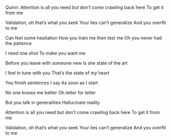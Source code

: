 Quinn: Attention is all you need
but don’t come crawling back here
To get it from me 

Validation, oh that’s what you seek
Your lies can’t generalize 
And you overfit to me 

Can feel some hesitation
How you train me then test me 
Oh you never had the patience

I need one shot
To make you want me

Before you leave with someone new
Is she state of the art

I feel in tune with you
That’s the state of my heart

You finish sentences I say
As soon as I start

No one knows me better
Oh letter for letter

But you talk in generalities
Hallucinate reality

Attention is all you need
but don’t come crawling back here
To get it from me 

Validation, oh that’s what you seek
Your lies can’t generalize 
And you overfit to me
